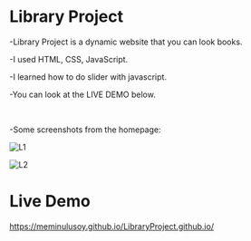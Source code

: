 <h1>Library Project</h1>

-Library Project is a dynamic website that you can look books.

-I used HTML, CSS, JavaScript.

-I learned how to do slider with javascript.

-You can look at the LIVE DEMO below.

<br>

-Some screenshots from the homepage:

![L1](https://github.com/MEminUlusoy/LibraryProject.github.io/assets/68780064/21e00947-449a-4661-adbd-2ebbbbb36fbc)

![L2](https://github.com/MEminUlusoy/LibraryProject.github.io/assets/68780064/35715653-9123-4a26-8313-5f79bcd064b5)


<h1>Live Demo</h1>

<a href="https://meminulusoy.github.io/LibraryProject.github.io/">https://meminulusoy.github.io/LibraryProject.github.io/</a>
